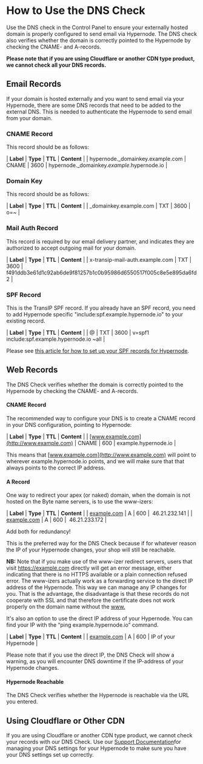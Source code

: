 <!-- source: https://support.hypernode.com/en/services/control-panel/how-to-use-the-dns-check/ -->
# How to Use the DNS Check

Use the DNS check in the Control Panel to ensure your externally hosted domain is properly configured to send email via Hypernode. The DNS check also verifies whether the domain is correctly pointed to the Hypernode by checking the CNAME- and A-records. 

**Please note that if you are using Cloudflare or another CDN type product, we cannot check all your DNS records.**


Email Records
-------------

If your domain is hosted externally and you want to send email via your Hypernode, there are some DNS records that need to be added to the external DNS. This is needed to authenticate the Hypernode to send email from your domain. 

### CNAME Record

This record should be as follows: 

| **Label** | **Type** | **TTL** | **Content** |
| hypernode._domainkey.example.com | CNAME | 3600 | hypernode._domainkey.*example*.hypernode.io |

### Domain Key

This record should be as follows: 

| **Label** | **Type** | **TTL** | **Content** |
| _domainkey.example.com | TXT | 3600 | o=~ |

### Mail Auth Record

This record is required by our email delivery partner, and indicates they are authorized to accept outgoing mail for your domain. 

| **Label** | **Type** | **TTL** | **Content** |
| x-transip-mail-auth.example.com | TXT | 3600 | f491ddb3e61d1c92ab6de9f81257b1c0b95986d6550517f005c8e5e895da6fd2 |

### SPF Record

This is the TransIP SPF record. If you already have an SPF record, you need to add Hypernode specific "include:spf.example.hypernode.io" to your existing record.

| **Label** | **Type** | **TTL** | **Content** |
| @ | TXT | 3600 | v=spf1 include:spf.example.hypernode.io ~all |

Please see [this article for how to set up your SPF records for Hypernode](https://support.hypernode.com/en/hypernode/dns/how-to-set-up-your-spf-records-for-hypernode).

Web Records
-----------

The DNS Check verifies whether the domain is correctly pointed to the Hypernode by checking the CNAME- and A-records. 

#### CNAME Record

The recommended way to configure your DNS is to create a CNAME record in your DNS configuration, pointing to Hypernode:

| **Label** | **Type** | **TTL** | **Content** |
| [www.example.com](http://www.example.com) | CNAME | 600 | example.hypernode.io |

This means that [www.example.com](http://www.example.com) will point to wherever example.hypernode.io points, and we will make sure that that always points to the correct IP address.

#### A Record

One way to redirect your apex (or naked) domain, when the domain is not hosted on the Byte name servers, is to use the www-izers:

| **Label** | **Type** | **TTL** | **Content** |
| [example.com](http://www.example.com) | A | 600 |  46.21.232.141 |
| [example.com](http://www.example.com) | A | 600 |  46.21.233.172 |

Add both for redundancy!

This is the preferred way for the DNS Check because if for whatever reason the IP of your Hypernode changes, your shop will still be reachable. 

**NB:** Note that if you make use of the www-izer redirect servers, users that visit <https://example.com> directly will get an error message, either indicating that there is no HTTPS available or a plain connection refused error. The www-izers actually work as a forwarding service to the direct IP address of the Hypernode. This way we can manage any IP changes for you. That is the advantage, the disadvantage is that these records do not cooperate with SSL and that therefore the certificate does not work properly on the domain name without the [www.](http://www.%C2%A0)

It's also an option to use the direct IP address of your Hypernode. You can find your IP with the “ping example.hypernode.io” command. 

| **Label** | **Type** | **TTL** | **Content** |
| [example.com](http://www.example.com) | A | 600 | IP of your Hypernode |

Please note that if you use the direct IP, the DNS Check will show a warning, as you will encounter DNS downtime if the IP-address of your Hypernode changes. 

#### Hypernode Reachable

The DNS Check verifies whether the Hypernode is reachable via the URL you entered.

Using Cloudflare or Other CDN
-----------------------------

If you are using Cloudflare or another CDN type product, we cannot check your records with our DNS Check. Use our [Support Documentation](https://support.hypernode.com/en/hypernode/dns/how-to-manage-your-dns-settings-for-hypernode#Manage-your-own-DNS%3A-CNAME-for-the-www-record)for managing your DNS settings for your Hypernode to make sure you have your DNS settings set up correctly. 
